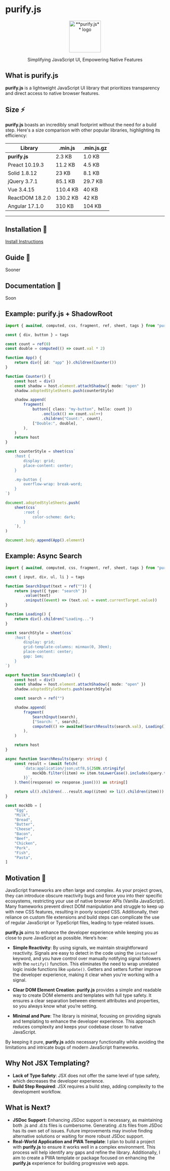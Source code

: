 # purify.js

<p align="center">
    <img width="100px" height="auto" alt="**purify.js** logo" src="#" />
</p>
<p align="center">
    Simplifying JavaScript UI, Empowering Native Features
</p>

## What is purify.js

**purify.js** is a lightweight JavaScript UI library that prioritizes transparency and direct access to native browser features.

## Size ⚡

**purify.js** boasts an incredibly small footprint without the need for a build step. Here's a size comparison with other popular libraries, highlighting its efficiency:

| Library         | .min.js  | .min.js.gz |
| --------------- | -------- | ---------- |
| **purify.js**   | 2.3 KB   | 1.0 KB     |
| Preact 10.19.3  | 11.2 KB  | 4.5 KB     |
| Solid 1.8.12    | 23 KB    | 8.1 KB     |
| jQuery 3.7.1    | 85.1 KB  | 29.7 KB    |
| Vue 3.4.15      | 110.4 KB | 40 KB      |
| ReactDOM 18.2.0 | 130.2 KB | 42 KB      |
| Angular 17.1.0  | 310 KB   | 104 KB     |

---

## Installation 🍙

[Install Instructions](https://github.com/DeepDoge/purify.js/releases)

## Guide 🍱

Sooner

## Documentation 🍱

Soon

## Example: purify.js + ShadowRoot

```ts
import { awaited, computed, css, fragment, ref, sheet, tags } from "purify-js"

const { div, button } = tags

const count = ref(0)
const double = computed(() => count.val * 2)

function App() {
    return div({ id: "app" }).children(Counter())
}

function Counter() {
    const host = div()
    const shadow = host.element.attachShadow({ mode: "open" })
    shadow.adoptedStyleSheets.push(counterStyle)

    shadow.append(
        fragment(
            button({ class: "my-button", hello: count })
                .onclick(() => count.val++)
                .children("Count:", count),
            ["Double:", double],
        ),
    )
    return host
}

const counterStyle = sheet(css`
    :host {
        display: grid;
        place-content: center;
    }

    .my-button {
        overflow-wrap: break-word;
    }
`)

document.adoptedStyleSheets.push(
    sheet(css`
        :root {
            color-scheme: dark;
        }
    `),
)

document.body.append(App().element)
```

## Example: Async Search

```ts
import { awaited, computed, css, fragment, ref, sheet, tags } from "purify-js"

const { input, div, ul, li } = tags

function SearchInput(text = ref("")) {
    return input({ type: "search" })
        .value(text)
        .oninput((event) => (text.val = event.currentTarget.value))
}

function Loading() {
    return div().children("Loading...")
}

const searchStyle = sheet(css`
    :host {
        display: grid;
        grid-template-columns: minmax(0, 30em);
        place-content: center;
        gap: 1em;
    }
`)

export function SearchExample() {
    const host = div()
    const shadow = host.element.attachShadow({ mode: "open" })
    shadow.adoptedStyleSheets.push(searchStyle)

    const search = ref("")

    shadow.append(
        fragment(
            SearchInput(search),
            ["Search: ", search],
            computed(() => awaited(SearchResults(search.val), Loading())),
        ),
    )

    return host
}

async function SearchResults(query: string) {
    const result = (await fetch(
        `data:application/json;utf8,${JSON.stringify(
            mockDb.filter((item) => item.toLowerCase().includes(query.toLowerCase())),
        )}`,
    ).then((response) => response.json())) as string[]

    return ul().children(...result.map((item) => li().children(item))).element
}

const mockDb = [
    "Egg",
    "Milk",
    "Bread",
    "Butter",
    "Cheese",
    "Bacon",
    "Beef",
    "Chicken",
    "Pork",
    "Fish",
    "Pasta",
]
```

## Motivation 🍣

JavaScript frameworks are often large and complex. As your project grows, they can introduce obscure reactivity bugs and force you into their specific ecosystems, restricting your use of native browser APIs (Vanilla JavaScript). Many frameworks prevent direct DOM manipulation and struggle to keep up with new CSS features, resulting in poorly scoped CSS. Additionally, their reliance on custom file extensions and build steps can complicate the use of regular JavaScript or TypeScript files, leading to type-related issues.

**purify.js** aims to enhance the developer experience while keeping you as close to pure JavaScript as possible. Here’s how:

-   **Simple Reactivity**: By using signals, we maintain straightforward reactivity. Signals are easy to detect in the code using the `instanceof` keyword, and you have control over manually notifying signal followers with the `notify()` function. This eliminates the need to wrap unrelated logic inside functions like `update()`. Getters and setters further improve the developer experience, making it clear when you're working with a signal.

-   **Clear DOM Element Creation**: **purify.js** provides a simple and readable way to create DOM elements and templates with full type safety. It ensures a clear separation between element attributes and properties, so you always know what you’re setting.

-   **Minimal and Pure**: The library is minimal, focusing on providing signals and templating to enhance the developer experience. This approach reduces complexity and keeps your codebase closer to native JavaScript.

By keeping it pure, **purify.js** adds necessary functionality while avoiding the limitations and intricate bugs of modern JavaScript frameworks.

## Why Not JSX Templating?

-   **Lack of Type Safety**: JSX does not offer the same level of type safety, which decreases the developer experience.
-   **Build Step Required**: JSX requires a build step, adding complexity to the development workflow.

## What is Next?

-   **JSDoc Support**: Enhancing JSDoc support is necessary, as maintaining both .js and .d.ts files is cumbersome. Generating .d.ts files from JSDoc has its own set of issues. Future improvements may involve finding alternative solutions or waiting for more robust JSDoc support.
-   **Real-World Application and PWA Template**: I plan to build a project with **purify.js** to ensure it works well in a complex environment. This process will help identify any gaps and refine the library. Additionally, I aim to create a PWA template or package focused on enhancing the **purify.js** experience for building progressive web apps.
